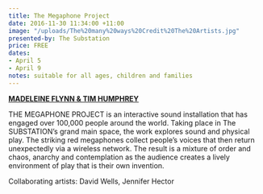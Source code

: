 ```yaml
---
title: The Megaphone Project
date: 2016-11-30 11:34:00 +11:00
image: "/uploads/The%20many%20ways%20Credit%20The%20Artists.jpg"
presented-by: The Substation
price: FREE
dates:
- April 5
- April 9
notes: suitable for all ages, children and families
---
```


**[MADELEINE FLYNN & TIM HUMPHREY](http://madeleineandtim.net/)**

THE MEGAPHONE PROJECT is an interactive sound installation that has engaged over 100,000 people around the world. Taking place in The SUBSTATION’s grand main space, the work explores sound and physical play. The striking red megaphones collect people’s voices that then return unexpectedly via a wireless network. The result is a mixture of order and chaos, anarchy and contemplation as the audience creates a lively environment of play that is their own invention. 

Collaborating artists: David Wells, Jennifer Hector
